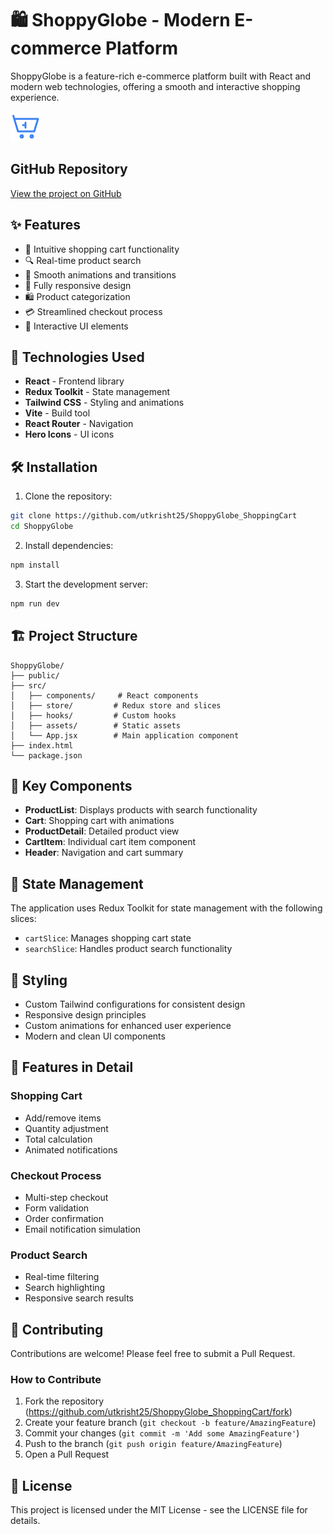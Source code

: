 # 🛍️ ShoppyGlobe - Modern E-commerce Platform

ShoppyGlobe is a feature-rich e-commerce platform built with React and modern web technologies, offering a smooth and interactive shopping experience.

![ShoppyGlobe Screenshot](public/shopping-cart.svg)

## GitHub Repository

[View the project on GitHub](https://github.com/utkrisht25/ShoppyGlobe_ShoppingCart)

## ✨ Features

- 🛒 Intuitive shopping cart functionality
- 🔍 Real-time product search
- 💫 Smooth animations and transitions
- 📱 Fully responsive design
- 🛍️ Product categorization
- 💳 Streamlined checkout process
- 🎯 Interactive UI elements

## 🚀 Technologies Used

- **React** - Frontend library
- **Redux Toolkit** - State management
- **Tailwind CSS** - Styling and animations
- **Vite** - Build tool
- **React Router** - Navigation
- **Hero Icons** - UI icons

## 🛠️ Installation

1. Clone the repository:
```bash
git clone https://github.com/utkrisht25/ShoppyGlobe_ShoppingCart
cd ShoppyGlobe
```

2. Install dependencies:
```bash
npm install
```

3. Start the development server:
```bash
npm run dev
```

## 🏗️ Project Structure

```
ShoppyGlobe/
├── public/
├── src/
│   ├── components/     # React components
│   ├── store/         # Redux store and slices
│   ├── hooks/         # Custom hooks
│   ├── assets/        # Static assets
│   └── App.jsx        # Main application component
├── index.html
└── package.json
```

## 🎨 Key Components

- **ProductList**: Displays products with search functionality
- **Cart**: Shopping cart with animations
- **ProductDetail**: Detailed product view
- **CartItem**: Individual cart item component
- **Header**: Navigation and cart summary

## 🔄 State Management

The application uses Redux Toolkit for state management with the following slices:
- `cartSlice`: Manages shopping cart state
- `searchSlice`: Handles product search functionality

## 💅 Styling

- Custom Tailwind configurations for consistent design
- Responsive design principles
- Custom animations for enhanced user experience
- Modern and clean UI components

## 🌟 Features in Detail

### Shopping Cart
- Add/remove items
- Quantity adjustment
- Total calculation
- Animated notifications

### Checkout Process
- Multi-step checkout
- Form validation
- Order confirmation
- Email notification simulation

### Product Search
- Real-time filtering
- Search highlighting
- Responsive search results

## 🤝 Contributing

Contributions are welcome! Please feel free to submit a Pull Request.

### How to Contribute
1. Fork the repository (https://github.com/utkrisht25/ShoppyGlobe_ShoppingCart/fork)
2. Create your feature branch (`git checkout -b feature/AmazingFeature`)
3. Commit your changes (`git commit -m 'Add some AmazingFeature'`)
4. Push to the branch (`git push origin feature/AmazingFeature`)
5. Open a Pull Request

## 📝 License

This project is licensed under the MIT License - see the LICENSE file for details.
